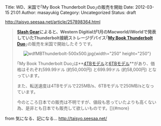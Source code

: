Title: WD、米国で｢My Book Thunderbolt Duo｣の販売を開始
Date: 2012-03-15 21:01
Author: masayukig
Category: Uncategorized
Status: draft

<http://taisyo.seesaa.net/article/257898364.html>  
  
  

> **[Slash
> Gear](http://www.slashgear.com/western-digital-mybook-thunderbolt-duo-599-for-4tb-15218550/?utm_source=feedburner&utm_medium=feed&utm_campaign=Feed%3A+slashgear+%28SlashGear%29&utm_content=Google+Reader)**によると、Western
> Digitialが1月のMacworld/iWorldで発表していたThunderbolt接続ストレージデバイス｢**[My
> Book Thunderbolt
> Duo](http://store.westerndigital.com/store/wdus/en_US/DisplayProductDetailsPage/categoryID.58727300/subCategory.58727400/parid.13092300/catid.55286600)**｣の販売を米国で開始したそうです。  
>   
>
> <div style="text-align:center;">
>
> ![wdfMBThunderbolt-500x500.jpg](http://taisyo.up.seesaa.net/image/wdfMBThunderbolt-500x500.jpg){width="250"
> height="250"}
>
> </div>
>
>   
> ｢My Book Thunderbolt
> Duo｣は**[4TBモデル](http://store.westerndigital.com/store/wdus/en_US/DisplayProductDetailsPage/categoryID.58727300/subCategory.58727500/parid.13092300/catid.55286600)**と**[6TBモデル](http://store.westerndigital.com/store/wdus/en_US/DisplayProductDetailsPage/categoryID.58727300/subCategory.58727400/parid.13092300/catid.55286600)**があり、価格はそれぞれ599.99ドル
> (約50,000円) と699.99ドル (約58,000円) となっています。  
>   
> また、転送速度は4TBモデルで225MB/s、6TBモデルで250MB/sとなっています。  
>   
> 今のところ日本での販売は不明ですが、値段も思っていたよりも高くない為、是非とも日本でも販売して欲しいものです。[]{#more}

  
  
from 気になる、記になる… <http://taisyo.seesaa.net/>
